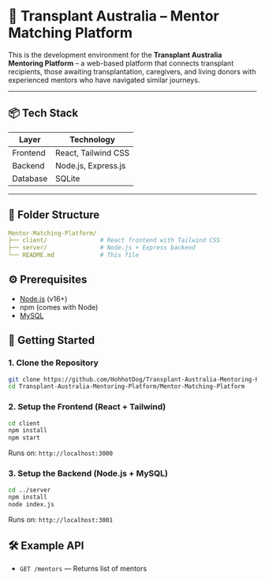 # 🧬 Transplant Australia – Mentor Matching Platform

This is the development environment for the **Transplant Australia Mentoring Platform** – a web-based platform that connects transplant recipients, those awaiting transplantation, caregivers, and living donors with experienced mentors who have navigated similar journeys.

---

## 📦 Tech Stack

| Layer      | Technology                   |
|------------|------------------------------|
| Frontend   | React, Tailwind CSS          |
| Backend    | Node.js, Express.js          |
| Database   | SQLite                        |

---

## 📁 Folder Structure

```yaml
Mentor-Matching-Platform/
├── client/               # React frontend with Tailwind CSS
├── server/               # Node.js + Express backend
└── README.md             # This file
```

## ⚙️ Prerequisites

- [Node.js](https://nodejs.org/) (v16+)
- npm (comes with Node)
- [MySQL](https://www.mysql.com/)

## 🚀 Getting Started

### 1. Clone the Repository

```bash
git clone https://github.com/HohhotDog/Transplant-Australia-Mentoring-Platform.git
cd Transplant-Australia-Mentoring-Platform/Mentor-Matching-Platform
```

### 2. Setup the Frontend (React + Tailwind)

```bash
cd client
npm install
npm start
```
Runs on: `http://localhost:3000`

### 3. Setup the Backend (Node.js + MySQL)

```bash
cd ../server
npm install
node index.js
```
Runs on: `http://localhost:3001`



## 🛠️ Example API

-   `GET /mentors` — Returns list of mentors
